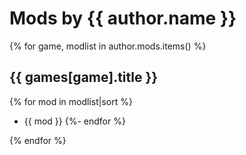 # Mods by {{ author.name }}

{% for game, modlist in author.mods.items() %}

## {{ games[game].title }}

{% for mod in modlist|sort %}
- {{ mod }}
{%- endfor %}

{% endfor %}

